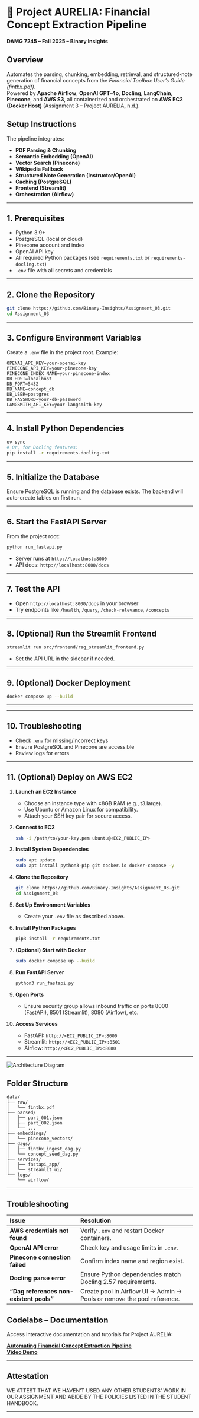 # 🧠 Project AURELIA: Financial Concept Extraction Pipeline  
**DAMG 7245 – Fall 2025 – Binary Insights**

## Overview
Automates the parsing, chunking, embedding, retrieval, and structured-note generation of financial concepts from the *Financial Toolbox User’s Guide (fintbx.pdf)*.  
Powered by **Apache Airflow**, **OpenAI GPT-4o**, **Docling**, **LangChain**, **Pinecone**, and **AWS S3**, all containerized and orchestrated on **AWS EC2 (Docker Host)** (Assignment 3 – Project AURELIA, n.d.).

## Setup Instructions

The pipeline integrates:
- **PDF Parsing & Chunking**
- **Semantic Embedding (OpenAI)**
- **Vector Search (Pinecone)**
- **Wikipedia Fallback**
- **Structured Note Generation (Instructor/OpenAI)**
- **Caching (PostgreSQL)**
- **Frontend (Streamlit)**
- **Orchestration (Airflow)**

---

## 1. Prerequisites
- Python 3.9+
- PostgreSQL (local or cloud)
- Pinecone account and index
- OpenAI API key
- All required Python packages (see `requirements.txt` or `requirements-docling.txt`)
- `.env` file with all secrets and credentials

---

## 2. Clone the Repository
```bash
git clone https://github.com/Binary-Insights/Assignment_03.git
cd Assignment_03
```

---

## 3. Configure Environment Variables
Create a `.env` file in the project root. Example:
```env
OPENAI_API_KEY=your-openai-key
PINECONE_API_KEY=your-pinecone-key
PINECONE_INDEX_NAME=your-pinecone-index
DB_HOST=localhost
DB_PORT=5432
DB_NAME=concept_db
DB_USER=postgres
DB_PASSWORD=your-db-password
LANGSMITH_API_KEY=your-langsmith-key
```

---

## 4. Install Python Dependencies
```bash
uv sync
# Or, for Docling features:
pip install -r requirements-docling.txt
```

---

## 5. Initialize the Database
Ensure PostgreSQL is running and the database exists. The backend will auto-create tables on first run.

---

## 6. Start the FastAPI Server
From the project root:
```bash
python run_fastapi.py
```
- Server runs at `http://localhost:8000`
- API docs: `http://localhost:8000/docs`

---

## 7. Test the API
- Open `http://localhost:8000/docs` in your browser
- Try endpoints like `/health`, `/query`, `/check-relevance`, `/concepts`

---

## 8. (Optional) Run the Streamlit Frontend
```bash
streamlit run src/frontend/rag_streamlit_frontend.py
```
- Set the API URL in the sidebar if needed.

---

## 9. (Optional) Docker Deployment
```bash
docker compose up --build
```

---


---

## 10. Troubleshooting
- Check `.env` for missing/incorrect keys
- Ensure PostgreSQL and Pinecone are accessible
- Review logs for errors

---

## 11. (Optional) Deploy on AWS EC2

1. **Launch an EC2 Instance**
	- Choose an instance type with ≥8GB RAM (e.g., t3.large).
	- Use Ubuntu or Amazon Linux for compatibility.
	- Attach your SSH key pair for secure access.

2. **Connect to EC2**
	```bash
	ssh -i /path/to/your-key.pem ubuntu@<EC2_PUBLIC_IP>
	```

3. **Install System Dependencies**
	```bash
	sudo apt update
	sudo apt install python3-pip git docker.io docker-compose -y
	```

4. **Clone the Repository**
	```bash
	git clone https://github.com/Binary-Insights/Assignment_03.git
	cd Assignment_03
	```

5. **Set Up Environment Variables**
	- Create your `.env` file as described above.

6. **Install Python Packages**
	```bash
	pip3 install -r requirements.txt
	```

7. **(Optional) Start with Docker**
	```bash
	sudo docker compose up --build
	```

8. **Run FastAPI Server**
	```bash
	python3 run_fastapi.py
	```

9. **Open Ports**
	- Ensure security group allows inbound traffic on ports 8000 (FastAPI), 8501 (Streamlit), 8080 (Airflow), etc.

10. **Access Services**
	 - FastAPI: `http://<EC2_PUBLIC_IP>:8000`
	 - Streamlit: `http://<EC2_PUBLIC_IP>:8501`
	 - Airflow: `http://<EC2_PUBLIC_IP>:8080`

---


![Architecture Diagram](setup/architecture_diagram.png)

## Folder Structure
```
data/
├── raw/
│   └── fintbx.pdf
├── parsed/
│   ├── part_001.json
│   ├── part_002.json
│   └── ...
├── embeddings/
│   └── pinecone_vectors/
├── dags/
│   ├── fintbx_ingest_dag.py
│   └── concept_seed_dag.py
├── services/
│   ├── fastapi_app/
│   └── streamlit_ui/
└── logs/
    └── airflow/
```

---

## Troubleshooting
| Issue | Resolution |
|:--|:--|
| **AWS credentials not found** | Verify `.env` and restart Docker containers. |
| **OpenAI API error** | Check key and usage limits in `.env`. |
| **Pinecone connection failed** | Confirm index name and region exist. |
| **Docling parse error** | Ensure Python dependencies match Docling 2.57 requirements. |
| **“Dag references non-existent pools”** | Create pool in Airflow UI → Admin → Pools or remove the pool reference. |


## Codelabs – Documentation
Access interactive documentation and tutorials for Project AURELIA:

[**Automating Financial Concept Extraction Pipeline**](https://codelabs-preview.appspot.com/?file_id=11KEFuXQkCkHAY6lqDIBsLace-moi5qR07OULxfLJguw#7)  
[**Video Demo**](https://drive.google.com/file/d/1swWunkqs5XKwevfJgRsEdYzTySKmG8Kz/view?usp=sharing)

---

## Attestation
WE ATTEST THAT WE HAVEN’T USED ANY OTHER STUDENTS’ WORK IN OUR ASSIGNMENT AND ABIDE BY THE POLICIES LISTED IN THE STUDENT HANDBOOK.

---




